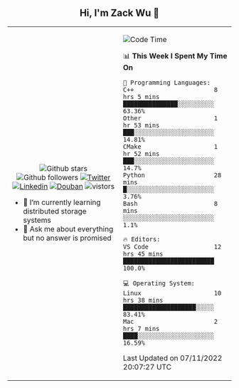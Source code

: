 <h2 align="center"> Hi, I'm Zack Wu 👋 </h2>

<table>
    <tr>
        <td valign="center" width="50%">
            <p align="center">
              <img src="https://img.shields.io/github/stars/izackwu?style=social" alt="Github stars" />
              <img src="https://img.shields.io/github/followers/izackwu?style=social" alt="Github followers" />
              <a href="https://twitter.com/_zackwu"><img src="https://img.shields.io/badge/@__zackwu-1DA1F2?style=flat&logo=Twitter&logoColor=white" alt="Twitter"/></a>
              <a href="https://www.linkedin.com/in/izackwu/?locale=en_US"><img src="https://img.shields.io/badge/@izackwu-0073b1?style=flat&logo=LinkedIn&logoColor=white" alt="Linkedin" /></a>
              <a href="https://www.douban.com/people/keith1"><img src="https://img.shields.io/badge/@keith1-007722?style=flat&logo=Douban&logoColor=white" alt="Douban" /></a>
              <img src="https://visitor-badge.glitch.me/badge?page_id=keithnull" alt="vistors" />
            </p>
            <ul>
                <li>🌱 I’m currently learning distributed storage systems</li>
                <li>💬 Ask me about everything but no answer is promised</li>
            </ul>
        </td>
       <td valign="top" width="50%">
    
<!--START_SECTION:waka-->
![Code Time](http://img.shields.io/badge/Code%20Time-2%2C102%20hrs%2020%20mins-blue)

📊 **This Week I Spent My Time On** 

```text
💬 Programming Languages: 
C++                      8 hrs 5 mins        ███████████████░░░░░░░░░░   63.36% 
Other                    1 hr 53 mins        ███░░░░░░░░░░░░░░░░░░░░░░   14.81% 
CMake                    1 hr 52 mins        ███░░░░░░░░░░░░░░░░░░░░░░   14.7% 
Python                   28 mins             █░░░░░░░░░░░░░░░░░░░░░░░░   3.76% 
Bash                     8 mins              ░░░░░░░░░░░░░░░░░░░░░░░░░   1.1%

🔥 Editors: 
VS Code                  12 hrs 45 mins      █████████████████████████   100.0%

💻 Operating System: 
Linux                    10 hrs 38 mins      ████████████████████░░░░░   83.41% 
Mac                      2 hrs 7 mins        ████░░░░░░░░░░░░░░░░░░░░░   16.59%

```


 Last Updated on 07/11/2022 20:07:27 UTC
<!--END_SECTION:waka-->
</td></tr>
</table>


